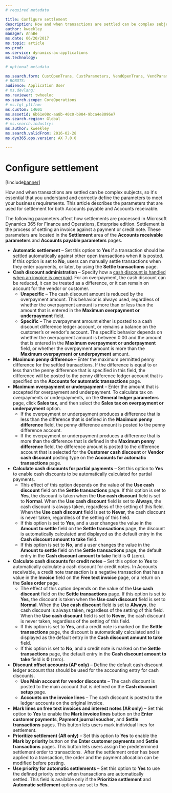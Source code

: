 ```yaml
---
# required metadata

title: Configure settlement
description: How and when transactions are settled can be complex subjects, so it's essential that you understand and correctly define the parameters to meet your business requirements. This article describes the parameters that are used for settlement for both Accounts payable and Accounts receivable. 
author: kweekley
manager: AnnBe
ms.date: 06/20/2017
ms.topic: article
ms.prod: 
ms.service: dynamics-ax-applications
ms.technology: 

# optional metadata

ms.search.form: CustOpenTrans, CustParameters, VendOpenTrans, VendParameters
# ROBOTS: 
audience: Application User
# ms.devlang: 
ms.reviewer: twheeloc
ms.search.scope: CoreOperations
# ms.tgt_pltfrm: 
ms.custom: 14601
ms.assetid: 6b61e08c-aa8b-40c0-b904-9bca4e8096e7
ms.search.region: Global
# ms.search.industry: 
ms.author: kweekley
ms.search.validFrom: 2016-02-28
ms.dyn365.ops.version: AX 7.0.0

---
```


# Configure settlement

[!include[banner](../includes/banner.md)]


How and when transactions are settled can be complex subjects, so it's essential that you understand and correctly define the parameters to meet your business requirements. This article describes the parameters that are used for settlement for both Accounts payable and Accounts receivable. 

The following parameters affect how settlements are processed in Microsoft Dynamics 365 for Finance and Operations, Enterprise edition. Settlement is the process of settling an invoice against a payment or credit note. These parameters are located in the **Settlement** area of the **Accounts receivable parameters** and **Accounts payable parameters** pages.

-   **Automatic settlement** – Set this option to **Yes** if a transaction should be settled automatically against other open transactions when it is posted. If this option is set to **No**, users can manually settle transactions when they enter payments, or later, by using the **Settle transactions** page.
-   **Cash discount administration** – Specify how a [cash discount is handled when an invoice is overpaid](cash-discount-handling-overpayments.md). For an overpayment, the cash discount can be reduced, it can be treated as a difference, or it can remain on account for the vendor or customer.
    -   **Unspecific** – The cash discount amount is reduced by the overpayment amount. This behavior is always used, regardless of whether the overpayment amount is more than or less than the amount that is entered in the **Maximum overpayment or underpayment** field.
    -   **Specific** – The overpayment amount either is posted to a cash discount difference ledger account, or remains a balance on the customer’s or vendor's account. The specific behavior depends on whether the overpayment amount is between 0.00 and the amount that is entered in the **Maximum overpayment or underpayment** field, or whether the overpayment amount is more than the **Maximum overpayment or underpayment** amount.
-   **Maximum penny difference** – Enter the maximum permitted penny difference for the settled transactions. If the difference is equal to or less than the penny difference that is specified in this field, the difference will be posted to the penny difference ledger account that is specified on the **Accounts for automatic transactions** page.
-   **Maximum overpayment or underpayment** – Enter the amount that is accepted for overpayment and underpayment. To calculate tax on overpayments or underpayments, on the **General ledger parameters** page, click **Sales tax**, and then select the **Sales tax on overpayment or underpayment** option.
    -   If the overpayment or underpayment produces a difference that is less than the difference that is defined in the **Maximum penny difference** field, the penny difference amount is posted to the penny difference account.
    -   If the overpayment or underpayment produces a difference that is more than the difference that is defined in the **Maximum penny difference** field, the difference amount is posted to the difference account that is selected for the **Customer cash discount** or **Vendor cash discount** posting type on the **Accounts for automatic transactions** page.
-   **Calculate cash discounts for partial payments** – Set this option to **Yes** to enable cash discounts to be automatically calculated for partial payments.
    -   This effect of this option depends on the value of the **Use cash discount** field on the **Settle transactions** page. If this option is set to **Yes**, the discount is taken when the **Use cash discount** field is set to **Normal**. When the **Use cash discount** field is set to **Always**, the cash discount is always taken, regardless of the setting of this field. When the **Use cash discount** field is set to **Never**, the cash discount is never taken, regardless of the setting of this field.
    -   If this option is set to **Yes**, and a user changes the value in the **Amount to settle** field on the **Settle transactions** page, the discount is automatically calculated and displayed as the default entry in the **Cash discount amount to take** field.
    -   If this option is set to **No**, and a user changes the value in the **Amount to settle** field on the **Settle transactions** page, the default entry in the **Cash discount amount to take** field is **0** (zero).
-   **Calculate cash discounts for credit notes** – Set this option to **Yes** to automatically calculate a cash discount for credit notes. In Accounts receivable, a credit note transaction is a negative transaction that has a value in the **Invoice** field on the **Free text invoice** page, or a return on the **Sales order** page.
    -   The effect of this option depends on the value of the **Use cash discount** field on the **Settle transactions** page. If this option is set to **Yes**, the discount is taken when the ****Use cash discount**** field is set to **Normal**. When the ****Use cash discount**** field is set to **Always**, the cash discount is always taken, regardless of the setting of this field. When the ****Use cash discount**** field is set to **Never**, the cash discount is never taken, regardless of the setting of this field.
    -   If this option is set to **Yes**, and a credit note is marked on the **Settle transactions** page, the discount is automatically calculated and is displayed as the default entry in the **Cash discount amount to take** field.
    -   If this option is set to **No**, and a credit note is marked on the **Settle transactions** page, the default entry in the **Cash discount amount to take** field is **0** (zero).
-   **Discount offset accounts (AP only)** – Define the default cash discount ledger account that should be used for the accounting entry for cash discounts.
    -   **Use Main account for vendor discounts** – The cash discount is posted to the main account that is defined on the **Cash discount setup** page.
    -   **Accounts on the invoice lines** – The cash discount is posted to the ledger accounts on the original invoice.
-   **Mark lines on free text invoices and interest notes (AR only)** – Set this option to **Yes** to enable the **Mark invoice lines** button on the **Enter customer payments**, **Payment journal voucher**, and **Settle transactions** pages. This button lets users mark individual lines for settlement.
-   **Prioritize settlement (AR only)** – Set this option to **Yes** to enable the **Mark by priority** button on the **Enter customer payments** and **Settle transactions** pages. This button lets users assign the predetermined settlement order to transactions.  After the settlement order has been applied to a transaction, the order and the payment allocation can be modified before posting.
-   **Use priority for automatic settlements** – Set this option to **Yes** to use the defined priority order when transactions are automatically settled. This field is available only if the **Prioritize settlement** and **Automatic settlement** options are set to **Yes**.





